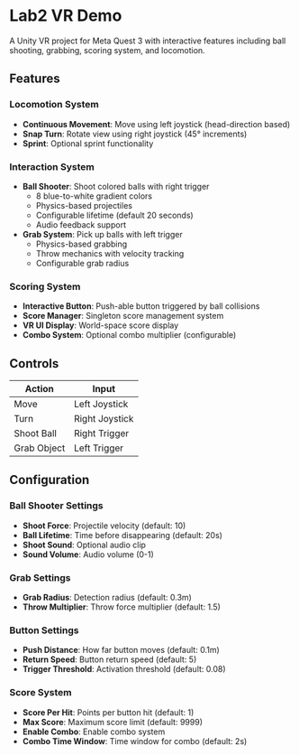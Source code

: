# Lab2 VR Demo

A Unity VR project for Meta Quest 3 with interactive features including ball shooting, grabbing, scoring system, and locomotion.

## Features

### Locomotion System
- **Continuous Movement**: Move using left joystick (head-direction based)
- **Snap Turn**: Rotate view using right joystick (45° increments)
- **Sprint**: Optional sprint functionality

### Interaction System
- **Ball Shooter**: Shoot colored balls with right trigger
  - 8 blue-to-white gradient colors
  - Physics-based projectiles
  - Configurable lifetime (default 20 seconds)
  - Audio feedback support
- **Grab System**: Pick up balls with left trigger
  - Physics-based grabbing
  - Throw mechanics with velocity tracking
  - Configurable grab radius

### Scoring System
- **Interactive Button**: Push-able button triggered by ball collisions
- **Score Manager**: Singleton score management system
- **VR UI Display**: World-space score display
- **Combo System**: Optional combo multiplier (configurable)

## Controls

| Action | Input |
|--------|-------|
| Move | Left Joystick |
| Turn | Right Joystick |
| Shoot Ball | Right Trigger |
| Grab Object | Left Trigger |

## Configuration

### Ball Shooter Settings
- **Shoot Force**: Projectile velocity (default: 10)
- **Ball Lifetime**: Time before disappearing (default: 20s)
- **Shoot Sound**: Optional audio clip
- **Sound Volume**: Audio volume (0-1)

### Grab Settings
- **Grab Radius**: Detection radius (default: 0.3m)
- **Throw Multiplier**: Throw force multiplier (default: 1.5)

### Button Settings
- **Push Distance**: How far button moves (default: 0.1m)
- **Return Speed**: Button return speed (default: 5)
- **Trigger Threshold**: Activation threshold (default: 0.08)

### Score System
- **Score Per Hit**: Points per button hit (default: 1)
- **Max Score**: Maximum score limit (default: 9999)
- **Enable Combo**: Enable combo system
- **Combo Time Window**: Time window for combo (default: 2s)

